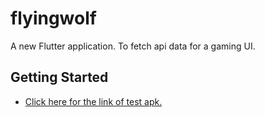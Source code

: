 # flyingwolf

A new Flutter application.
To fetch api data for a gaming UI.

## Getting Started

- [Click here for the link of test apk.](https://drive.google.com/file/d/137qBkee0CzAmhm1lhRCwFfEOPbYpH9bd/view?usp=sharing)
